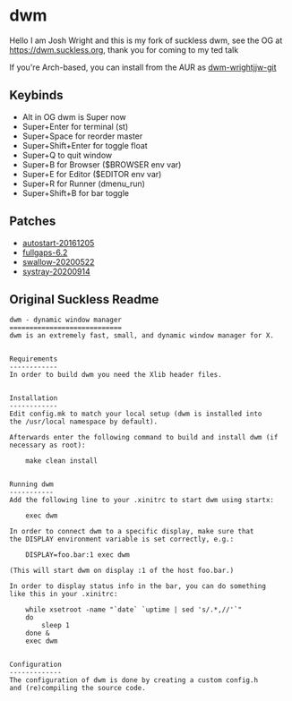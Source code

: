 # dwm
Hello I am Josh Wright and this is my fork of suckless dwm,
see the OG at https://dwm.suckless.org,
thank you for coming to my ted talk

If you're Arch-based, you can install from the AUR
as [dwm-wrightjjw-git](https://aur.archlinux.org/packages/dwm-wrightjjw-git/)

## Keybinds
- Alt in OG dwm is Super now
- Super+Enter for terminal (st)
- Super+Space for reorder master
- Super+Shift+Enter for toggle float
- Super+Q to quit window
- Super+B for Browser ($BROWSER env var)
- Super+E for Editor ($EDITOR env var)
- Super+R for Runner (dmenu_run)
- Super+Shift+B for bar toggle

## Patches
- [autostart-20161205](https://dwm.suckless.org/patches/autostart/)
- [fullgaps-6.2](https://dwm.suckless.org/patches/fullgaps/)
- [swallow-20200522](https://dwm.suckless.org/patches/swallow/)
- [systray-20200914](https://dwm.suckless.org/patches/systray/)

## Original Suckless Readme

```
dwm - dynamic window manager
============================
dwm is an extremely fast, small, and dynamic window manager for X.


Requirements
------------
In order to build dwm you need the Xlib header files.


Installation
------------
Edit config.mk to match your local setup (dwm is installed into
the /usr/local namespace by default).

Afterwards enter the following command to build and install dwm (if
necessary as root):

    make clean install


Running dwm
-----------
Add the following line to your .xinitrc to start dwm using startx:

    exec dwm

In order to connect dwm to a specific display, make sure that
the DISPLAY environment variable is set correctly, e.g.:

    DISPLAY=foo.bar:1 exec dwm

(This will start dwm on display :1 of the host foo.bar.)

In order to display status info in the bar, you can do something
like this in your .xinitrc:

    while xsetroot -name "`date` `uptime | sed 's/.*,//'`"
    do
    	sleep 1
    done &
    exec dwm


Configuration
-------------
The configuration of dwm is done by creating a custom config.h
and (re)compiling the source code.
```
